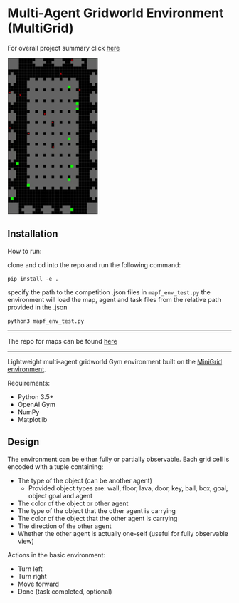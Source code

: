 # Multi-Agent Gridworld Environment (MultiGrid)

For overall project summary click [here](https://drive.google.com/file/d/14SvbK--8kCL1gUKgQkz64MbvnBgaV6Nh/view?usp=sharing)

<img src="./gifs/multi-grid.gif" height="350"/> 

## Installation
How to run:

clone and cd into the repo and run the following command:
```
pip install -e .
```

specify the path to the competition .json files in `mapf_env_test.py`
the environment will load the map, agent and task files from the relative path provided in the .json

```
python3 mapf_env_test.py
```
----------------------------

The repo for maps can be found [here](https://github.com/MAPF-Competition/Start-Kit/tree/main)

----------------------------

Lightweight multi-agent gridworld Gym environment built on the [MiniGrid environment](https://github.com/maximecb/gym-minigrid). 

Requirements:
- Python 3.5+
- OpenAI Gym
- NumPy
- Matplotlib

## Design

The environment can be either fully or partially observable. Each grid cell is encoded with a tuple containing:
- The type of the object (can be another agent)
  - Provided object types are: wall, floor, lava, door, key, ball, box, goal, object goal and agent
- The color of the object or other agent
- The type of the object that the other agent is carrying
- The color of the object that the other agent is carrying
- The direction of the other agent 
- Whether the other agent is actually one-self (useful for fully observable view)

Actions in the basic environment:
- Turn left
- Turn right
- Move forward
- Done (task completed, optional)

